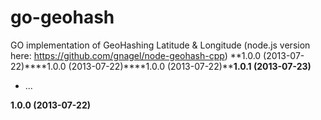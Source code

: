 go-geohash
==========

GO implementation of GeoHashing Latitude &amp; Longitude (node.js version here: https://github.com/gnagel/node-geohash-cpp)
**1.0.0 (2013-07-22)****1.0.0 (2013-07-22)****1.0.0 (2013-07-22)****1.0.1 (2013-07-23)**

- ...

**1.0.0 (2013-07-22)**